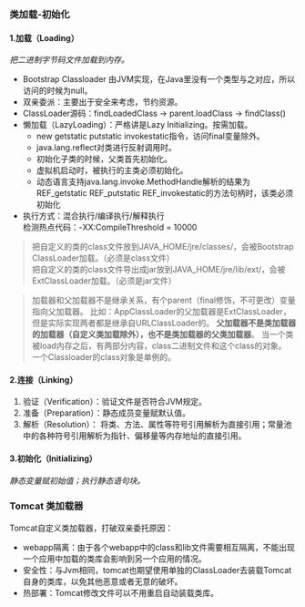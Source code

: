### 类加载-初始化
#### 1.加载（Loading）  
*把二进制字节码文件加载到内存。*
- Bootstrap Classloader 由JVM实现，在Java里没有一个类型与之对应，所以访问的时候为null。 
- 双亲委派：主要出于安全来考虑，节约资源。
- ClassLoader源码：findLoadedClass -> parent.loadClass -> findClass()
- 懒加载（LazyLoading）：严格讲是Lazy Initializing。按需加载。  
    + new getstatic putstatic invokestatic指令，访问final变量除外。  
    + java.lang.reflect对类进行反射调用时。  
    + 初始化子类的时候，父类首先初始化。  
    + 虚拟机启动时，被执行的主类必须初始化。
    + 动态语言支持java.lang.invoke.MethodHandle解析的结果为REF_getstatic REF_putstatic REF_invokestatic的方法句柄时，该类必须初始化
- 执行方式：混合执行/编译执行/解释执行  
检测热点代码：-XX:CompileThreshold = 10000
> 把自定义的类的class文件放到JAVA_HOME/jre/classes/，会被Bootstrap ClassLoader加载。（必须是class文件）  
> 把自定义的类的class文件导出成jar放到JAVA_HOME/jre/lib/ext/，会被ExtClassLoader加载。（必须是jar文件）

> 加载器和父加载器不是继承关系，有个parent（final修饰，不可更改）变量指向父加载器。
比如：AppClassLoader的父加载器是ExtClassLoader，但是实际实现两者都是继承自URLClassLoader的。
**父加载器不是类加载器的加载器（自定义类加载除外），也不是类加载器的父类加载器**。
> 当一个类被load内存之后，有两部分内容，class二进制文件和这个class的对象。
一个Classloader的class对象是单例的。
#### 2.连接（Linking）
1. 验证（Verification）：验证文件是否符合JVM规定。
2. 准备（Preparation）：静态成员变量赋默认值。
3. 解析（Resolution）：
    将类、方法、属性等符号引用解析为直接引用；常量池中的各种符号引用解析为指针、偏移量等内存地址的直接引用。
#### 3.初始化（Initializing）  
*静态变量赋初始值；执行静态语句块。*
    
### Tomcat 类加载器
Tomcat自定义类加载器，打破双亲委托原因：
- webapp隔离：由于各个webapp中的class和lib文件需要相互隔离，不能出现一个应用中加载的类库会影响到另一个应用的情况。
- 安全性：与Jvm相同，tomcat也期望使用单独的ClassLoader去装载Tomcat自身的类库，以免其他恶意或者无意的破坏。
- 热部署：Tomcat修改文件可以不用重启自动装载类库。

    
